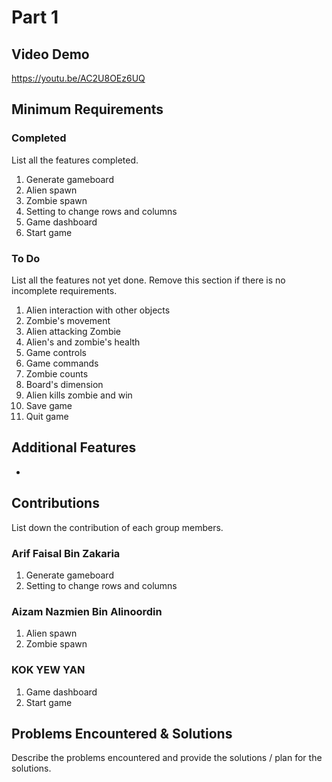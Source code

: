 # Part 1

## Video Demo

https://youtu.be/AC2U8OEz6UQ

## Minimum Requirements

### Completed

List all the features completed.

1. Generate gameboard
2. Alien spawn
3. Zombie spawn
4. Setting to change rows and columns
5. Game dashboard
6. Start game

### To Do

List all the features not yet done. Remove this section if there is no incomplete requirements.

1. Alien interaction with other objects
2. Zombie's movement
3. Alien attacking Zombie
4. Alien's and zombie's health
5. Game controls
6. Game commands
7. Zombie counts
8. Board's dimension
9. Alien kills zombie and win
10. Save game
11. Quit game 

## Additional Features

-

## Contributions

List down the contribution of each group members.

### Arif Faisal Bin Zakaria

1. Generate gameboard 
2. Setting to change rows and columns

### Aizam Nazmien Bin Alinoordin

1. Alien spawn
2. Zombie spawn

### KOK YEW YAN 

1. Game dashboard
2. Start game

## Problems Encountered & Solutions

Describe the problems encountered and provide the solutions / plan for the solutions.